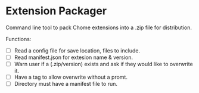 # Extension Packager

Command line tool to pack Chome extensions into a .zip file for distribution.

Functions:
 - [ ] Read a config file for save location, files to include.
 - [ ] Read manifest.json for extesion name & version.
 - [ ] Warn user if a (.zip/version) exists and ask if they would like to overwrite it.
 - [ ] Have a tag to allow overwrite without a promt.
 - [ ] Directory must have a manifest file to run.